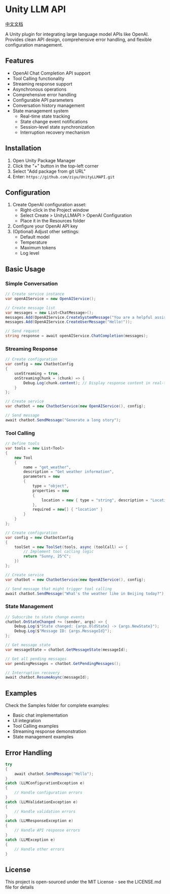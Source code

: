 # Unity LLM API

[中文文档](README_CN.md)

A Unity plugin for integrating large language model APIs like OpenAI. Provides clean API design, comprehensive error handling, and flexible configuration management.

## Features

- OpenAI Chat Completion API support
- Tool Calling functionality
- Streaming response support
- Asynchronous operations
- Comprehensive error handling
- Configurable API parameters
- Conversation history management
- State management system
  - Real-time state tracking
  - State change event notifications
  - Session-level state synchronization
  - Interruption recovery mechanism

## Installation

1. Open Unity Package Manager
2. Click the "+" button in the top-left corner
3. Select "Add package from git URL"
4. Enter: `https://github.com/ziyu/UnityLLMAPI.git`

## Configuration

1. Create OpenAI configuration asset:
   - Right-click in the Project window
   - Select Create > UnityLLMAPI > OpenAI Configuration
   - Place it in the Resources folder
2. Configure your OpenAI API key
3. (Optional) Adjust other settings:
   - Default model
   - Temperature
   - Maximum tokens
   - Log level

## Basic Usage

### Simple Conversation
```csharp
// Create service instance
var openAIService = new OpenAIService();

// Create message list
var messages = new List<ChatMessage>();
messages.Add(OpenAIService.CreateSystemMessage("You are a helpful assistant."));
messages.Add(OpenAIService.CreateUserMessage("Hello!"));

// Send request
string response = await openAIService.ChatCompletion(messages);
```

### Streaming Response
```csharp
// Create configuration
var config = new ChatbotConfig 
{
    useStreaming = true,
    onStreamingChunk = (chunk) => {
        Debug.Log(chunk.content); // Display response content in real-time
    }
};

// Create service
var chatbot = new ChatbotService(new OpenAIService(), config);

// Send message
await chatbot.SendMessage("Generate a long story");
```

### Tool Calling
```csharp
// Define tools
var tools = new List<Tool> 
{
    new Tool 
    {
        name = "get_weather",
        description = "Get weather information",
        parameters = new 
        {
            type = "object",
            properties = new 
            {
                location = new { type = "string", description = "Location" }
            },
            required = new[] { "location" }
        }
    }
};

// Create configuration
var config = new ChatbotConfig 
{
    toolSet = new ToolSet(tools, async (toolCall) => {
        // Implement tool calling logic
        return "Sunny, 25°C";
    })
};

// Create service
var chatbot = new ChatbotService(new OpenAIService(), config);

// Send message that might trigger tool calling
await chatbot.SendMessage("What's the weather like in Beijing today?");
```

### State Management
```csharp
// Subscribe to state change events
chatbot.OnStateChanged += (sender, args) => {
    Debug.Log($"State changed: {args.OldState} -> {args.NewState}");
    Debug.Log($"Message ID: {args.MessageId}");
};

// Get message state
var messageState = chatbot.GetMessageState(messageId);

// Get all pending messages
var pendingMessages = chatbot.GetPendingMessages();

// Interruption recovery
await chatbot.ResumeAsync(messageId);
```

## Examples

Check the Samples folder for complete examples:
- Basic chat implementation
- UI integration
- Tool Calling examples
- Streaming response demonstration
- State management examples

## Error Handling

```csharp
try 
{
    await chatbot.SendMessage("Hello");
} 
catch (LLMConfigurationException e) 
{
    // Handle configuration errors
} 
catch (LLMValidationException e) 
{
    // Handle validation errors
} 
catch (LLMResponseException e) 
{
    // Handle API response errors
} 
catch (LLMException e) 
{
    // Handle other errors
}
```

## License

This project is open-sourced under the MIT License - see the LICENSE.md file for details
